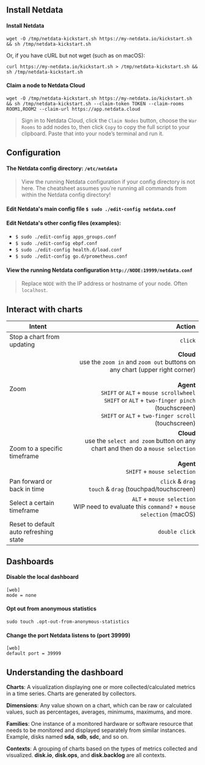 ## Install Netdata

#### Install Netdata

```
wget -O /tmp/netdata-kickstart.sh https://my-netdata.io/kickstart.sh && sh /tmp/netdata-kickstart.sh
```

Or, if you have cURL but not wget (such as on macOS):

```
curl https://my-netdata.io/kickstart.sh > /tmp/netdata-kickstart.sh && sh /tmp/netdata-kickstart.sh
```

#### Claim a node to Netdata Cloud

```
wget -O /tmp/netdata-kickstart.sh https://my-netdata.io/kickstart.sh && sh /tmp/netdata-kickstart.sh --claim-token TOKEN --claim-rooms ROOM1,ROOM2 --claim-url https://app.netdata.cloud
```

> Sign in to Netdata Cloud, click the `Claim Nodes` button, choose the `War Rooms` to add nodes to, then click `Copy` to copy the full script to your clipboard. Paste that into your node’s terminal and run it.

## Configuration

#### The Netdata config directory: `/etc/netdata`

> View the running Netdata configuration if your config directory is not here. The cheatsheet assumes you’re running all commands from within the Netdata config directory!

#### Edit Netdata's main config file `$ sudo ./edit-config netdata.conf`

#### Edit Netdata's other config files (examples):

- `$ sudo ./edit-config apps_groups.conf`
- `$ sudo ./edit-config ebpf.conf`
- `$ sudo ./edit-config health.d/load.conf`
- `$ sudo ./edit-config go.d/prometheus.conf`

#### View the running Netdata configuration `http://NODE:19999/netdata.conf`

> Replace `NODE` with the IP address or hostname of your node. Often `localhost`.

## Interact with charts

| Intent                                 |                                                                                                                                                                                                                                                                            Action |
|----------------------------------------|----------------------------------------------------------------------------------------------------------------------------------------------------------------------------------------------------------------------------------------------------------------------------------:|
| Stop a chart from updating             |                                                                                                                                                                                                                                                                           `click` |                                    
| Zoom                                   | **Cloud** <br/> use the `zoom in` and `zoom out` buttons on any chart (upper right corner)  <br/><br/> **Agent**<br/>`SHIFT` or `ALT` + `mouse scrollwheel` <br/> `SHIFT` or `ALT` + `two-finger pinch` (touchscreen)  <br/> `SHIFT` or `ALT` + `two-finger scroll` (touchscreen) |                   
| Zoom to a specific timeframe           |                                                                                                                                **Cloud**<br/>use the `select and zoom` button on any chart and then do a `mouse selection`  <br/><br/>  **Agent**<br/>`SHIFT` + `mouse selection` |                
| Pan forward or back in time            |                                                                                                                                                                                                                    `click` & `drag` <br/> `touch` & `drag` (touchpad/touchscreen) |             
| Select a certain timeframe             |                                                                                                                                                                                 `ALT` + `mouse selection` <br/> WIP need to evaluate this `command?`  + `mouse selection` (macOS) | 
| Reset to default auto refreshing state |                                                                                                                                                                                                                                                                    `double click` |    

## Dashboards

#### Disable the local dashboard

```
[web]
mode = none
```

#### Opt out from anonymous statistics

```
sudo touch .opt-out-from-anonymous-statistics
```

#### Change the port Netdata listens to (port 39999)

```
[web]
default port = 39999
```

## Understanding the dashboard

**Charts**: A visualization displaying one or more collected/calculated metrics in a time series. Charts are generated
by collectors.

**Dimensions**: Any value shown on a chart, which can be raw or calculated values, such as percentages, averages,
minimums, maximums, and more.

**Families**: One instance of a monitored hardware or software resource that needs to be monitored and displayed
separately from similar instances. Example, disks named
**sda**, **sdb**, **sdc**, and so on.

**Contexts**: A grouping of charts based on the types of metrics collected and visualized.
**disk.io**, **disk.ops**, and **disk.backlog** are all contexts.

